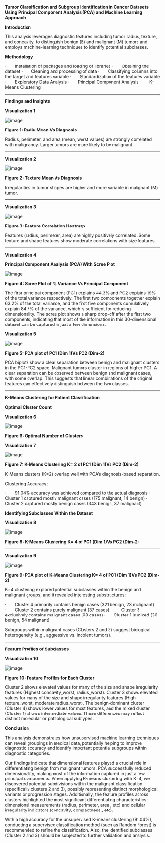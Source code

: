 **Tumor Classification and Subgroup Identification in Cancer Datasets Using Principal Component Analysis (PCA) and Machine Learning Approach**

**Introduction**

This analysis leverages diagnostic features including tumor radius, texture, and concavity, to distinguish benign (B) and malignant (M) tumors and employs machine-learning techniques to identify potential subclasses.

**Methodology**

<!--[if !supportLists]-->·       <!--[endif]-->Installation of packages and loading of libraries

<!--[if !supportLists]-->·       <!--[endif]-->Obtaining the dataset

<!--[if !supportLists]-->·       <!--[endif]-->Cleaning and processing of data

<!--[if !supportLists]-->·       <!--[endif]-->Classifying columns into the target and features variable

<!--[if !supportLists]-->·       <!--[endif]-->Standardization of the features variable

<!--[if !supportLists]-->·       <!--[endif]-->Exploratory Data Analysis

<!--[if !supportLists]-->·       <!--[endif]-->Principal Component Analysis

<!--[if !supportLists]-->·       <!--[endif]-->K-Means Clustering

****


**Findings and Insights**

**Visualization 1**

![image](https://github.com/user-attachments/assets/36300dc7-4717-4dae-bb75-f74a1764bd90)


**Figure 1: Radiu Mean Vs Diagnosis**

Radius, perimeter, and area (mean, worst values) are strongly correlated with malignancy. Larger tumors are more likely to be malignant.

****


**Visualization 2**


 ![image](https://github.com/user-attachments/assets/fb084b9e-c8ee-4b58-af8e-5193a482c761)


**Figure 2: Texture Mean Vs Diagnosis**

Irregularities in tumor shapes are higher and more variable in malignant (M) tumor.

****

**Visualization 3**


![image](https://github.com/user-attachments/assets/15ad6ef2-d207-4d1e-8d2a-391e6cd76e1e)


**Figure 3: Feature Correlation Heatmap**

Features (radius, perimeter, area) are highly positively correlated. Some texture and shape features show moderate correlations with size features.

****

**Visualization 4**

**Principal Component Analysis (PCA) With Scree Plot**

![image](https://github.com/user-attachments/assets/82ad4e56-71b7-48b4-95ff-9322cc773bcd)


**Figure 4: Scree Plot of % Variance Vs Principal Component**

The first principal component (PC1) explains 44.3% and PC2 explains 19% of the total variance respectively. The first two components together explain 63.2% of the total variance, and the first five components cumulatively explain 84.7% of the variance, which is sufficient for reducing dimensionality. The scree plot shows a sharp drop-off after the first two components, indicating that most of the information in this 30-dimensional dataset can be captured in just a few dimensions.

**Visualization 5**

![image](https://github.com/user-attachments/assets/fbd1402f-35fa-4a87-9915-6e7614162487)


**Figure 5: PCA plot of PC1 (Dim 1)Vs PC2 (Dim-2)**

PCA biplots show a clear separation between benign and malignant clusters in the PC1-PC2 space. Malignant tumors cluster in regions of higher PC1. A clear separation can be observed between benign and malignant cases, with some overlap. This suggests that linear combinations of the original features can effectively distinguish between the two classes.

****


**K-Means Clustering for Patient Classification**

**Optimal Cluster Count**

**Visualization 6**

![image](https://github.com/user-attachments/assets/efc4ec71-4303-4d30-8db7-9bebc0c0cf29)


**Figure 6: Optimal Number of Clusters**

**Visualization 7**

![image](https://github.com/user-attachments/assets/e806c53b-83a0-4411-a44f-32567fa12e80)

**Figure 7: K-Means Clustering K= 2 of PC1 (Dim 1)Vs PC2 (Dim-2)**

K-Means clusters (K=2) overlap well with PCA’s diagnosis-based separation.

Clustering Accuracy;

<!--[if !supportLists]-->·       <!--[endif]-->91.04% accuracy was achieved compared to the actual diagnosis

<!--[if !supportLists]-->·       <!--[endif]-->Cluster 1 captured mostly malignant cases (175 malignant, 14 benign)

<!--[if !supportLists]-->·       <!--[endif]-->Cluster 2 captured mostly benign cases (343 benign, 37 malignant)

**Identifying Subclasses Within the Dataset**

**Visualization 8**

![image](https://github.com/user-attachments/assets/b6277848-cb5a-49c9-b97c-d2d0298119d0)


**Figure 8: K-Means Clustering K= 4 of PC1 (Dim 1)Vs PC2 (Dim-2)**

****

**Visualization 9**

![image](https://github.com/user-attachments/assets/18c1fa70-b408-45e8-9bbc-62e85be29cb3)


**Figure 9: PCA plot of K-Means Clustering K= 4 of PC1 (Dim 1)Vs PC2 (Dim-2)**

K=4 clustering explored potential subclasses within the benign and malignant groups, and it revealed interesting substructures:

<!--[if !supportLists]-->·       <!--[endif]-->Cluster 4 primarily contains benign cases (321 benign, 23 malignant)

<!--[if !supportLists]-->·       <!--[endif]-->Cluster 2 contains purely malignant (37 cases).

<!--[if !supportLists]-->·       <!--[endif]-->Cluster 3 exclusively contains malignant cases (98 cases)

<!--[if !supportLists]-->·       <!--[endif]-->Cluster 1 is mixed (36 benign, 54 malignant)

Subgroups within malignant cases (Clusters 2 and 3) suggest biological heterogeneity (e.g., aggressive vs. indolent tumors).

****


**Feature Profiles of Subclasses**

**Visualization 10**

![image](https://github.com/user-attachments/assets/a567d341-0d0f-4778-abd3-4ef4faa7d148)


**Figure 10: Feature Profiles for Each Cluster**

Cluster 2 shows elevated values for many of the size and shape irregularity features (Highest concavity\_worst, radius\_worst). Cluster 3 shows elevated values for many of the size and shape irregularity features (High texture\_worst, moderate radius\_worst). The benign-dominant cluster (Cluster 4) shows lower values for most features, and the mixed cluster (Cluster 1) shows intermediate values. These differences may reflect distinct molecular or pathological subtypes.

**Conclusion**

This analysis demonstrates how unsupervised machine learning techniques can reveal groupings in medical data, potentially helping to improve diagnostic accuracy and identify important potential subgroups within diagnostic categories.

Our findings indicate that dimensional features played a crucial role in differentiating benign from malignant tumors. PCA successfully reduced dimensionality, making most of the information captured in just a few principal components. When applying K-means clustering with K=4, we discovered potential subdivisions within the malignant classification (specifically clusters 2 and 3), possibly representing distinct morphological variants or progression stages. Additionally, the feature profiles across clusters highlighted the most significant differentiating characteristics: dimensional measurements (radius, perimeter, area., etc) and cellular irregularity indicators (concavity, compactness., etc).

With a high accuracy for the unsupervised K-means clustering (91.04%), conducting a supervised classification method (such as Random Forest) is recommended to refine the classification. Also, the identified subclasses (Cluster 2 and 3) should be subjected to further validation and analysis.
